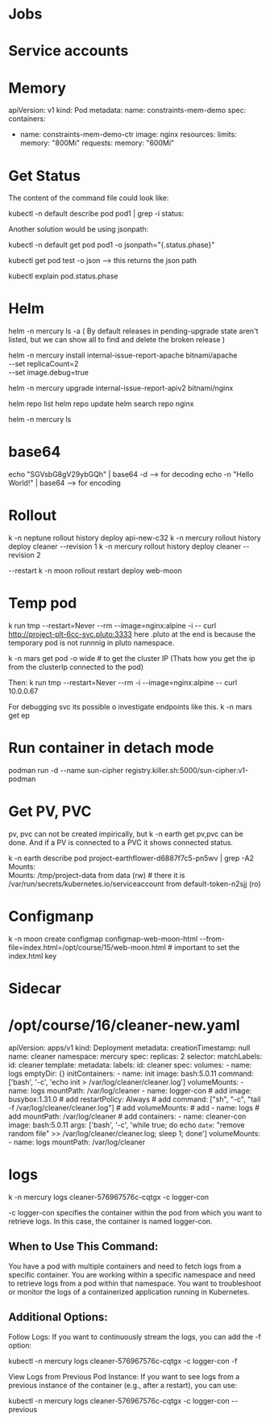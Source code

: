 # Jobs

# Service accounts

# Memory 
apiVersion: v1
kind: Pod
metadata:
  name: constraints-mem-demo
spec:
  containers:
  - name: constraints-mem-demo-ctr
    image: nginx
    resources:
      limits:
        memory: "800Mi"
      requests:
        memory: "600Mi"

# Get Status
The content of the command file could look like:

kubectl -n default describe pod pod1 | grep -i status:

Another solution would be using jsonpath:

kubectl -n default get pod pod1 -o jsonpath="{.status.phase}"

kubectl get pod test -o json --> this returns the json path

kubectl explain pod.status.phase


# Helm

helm -n mercury ls -a 
( By default releases in pending-upgrade state aren't listed, but we can show all to find and delete the broken release )

helm -n mercury install internal-issue-report-apache bitnami/apache \
  --set replicaCount=2 \
  --set image.debug=true

helm -n mercury upgrade internal-issue-report-apiv2 bitnami/nginx

helm repo list
helm repo update
helm search repo nginx

helm -n mercury ls

# base64
echo "SGVsbG8gV29ybGQh" | base64 -d --> for decoding
echo -n "Hello World!" | base64 --> for encoding

# Rollout

k -n neptune rollout history deploy api-new-c32
k -n mercury rollout history deploy cleaner --revision 1
k -n mercury rollout history deploy cleaner --revision 2


--restart
k -n moon rollout restart deploy web-moon


# Temp pod
k run tmp --restart=Never --rm --image=nginx:alpine -i -- curl http://project-plt-6cc-svc.pluto:3333
here .pluto at the end is because the temporary pod is not runnnig in pluto namespace.

k -n mars get pod -o wide # to get the cluster IP (Thats how you get the ip from the clusterIp connected to the pod)

Then: 
k run tmp --restart=Never --rm -i --image=nginx:alpine -- curl 10.0.0.67

For debugging svc its possible o investigate endpoints like this.
k -n mars get ep



# Run container in detach mode
podman run -d --name sun-cipher registry.killer.sh:5000/sun-cipher:v1-podman

# Get PV, PVC
pv, pvc can not be created impirically, but 
 k -n earth get pv,pvc can be done. And if a PV is connected to a PVC it shows connected status.

 k -n earth describe pod project-earthflower-d6887f7c5-pn5wv | grep -A2 Mounts:   
    Mounts:
      /tmp/project-data from data (rw) # there it is
      /var/run/secrets/kubernetes.io/serviceaccount from default-token-n2sjj (ro)

# Configmanp
k -n moon create configmap configmap-web-moon-html --from-file=index.html=/opt/course/15/web-moon.html # important to set the index.html key

# Sidecar
# /opt/course/16/cleaner-new.yaml
apiVersion: apps/v1
kind: Deployment
metadata:
  creationTimestamp: null
  name: cleaner
  namespace: mercury
spec:
  replicas: 2
  selector:
    matchLabels:
      id: cleaner
  template:
    metadata:
      labels:
        id: cleaner
    spec:
      volumes:
      - name: logs
        emptyDir: {}
      initContainers:
      - name: init
        image: bash:5.0.11
        command: ['bash', '-c', 'echo init > /var/log/cleaner/cleaner.log']
        volumeMounts:
        - name: logs
          mountPath: /var/log/cleaner
      - name: logger-con                                                # add
        image: busybox:1.31.0                                           # add
        restartPolicy: Always                                           # add
        command: ["sh", "-c", "tail -f /var/log/cleaner/cleaner.log"]   # add
        volumeMounts:                                                   # add
        - name: logs                                                    # add
          mountPath: /var/log/cleaner                                   # add
      containers:
      - name: cleaner-con
        image: bash:5.0.11
        args: ['bash', '-c', 'while true; do echo `date`: "remove random file" >> /var/log/cleaner/cleaner.log; sleep 1; done']
        volumeMounts:
        - name: logs
          mountPath: /var/log/cleaner

# logs
k -n mercury logs cleaner-576967576c-cqtgx -c logger-con

-c logger-con specifies the container within the pod from which you want to retrieve logs. In this case, the container is named logger-con.

## When to Use This Command:

You have a pod with multiple containers and need to fetch logs from a specific container.
You are working within a specific namespace and need to retrieve logs from a pod within that namespace.
You want to troubleshoot or monitor the logs of a containerized application running in Kubernetes.

## Additional Options:
Follow Logs: If you want to continuously stream the logs, you can add the -f option:

kubectl -n mercury logs cleaner-576967576c-cqtgx -c logger-con -f

View Logs from Previous Pod Instance: If you want to see logs from a previous instance of the container (e.g., after a restart), you can use:

kubectl -n mercury logs cleaner-576967576c-cqtgx -c logger-con --previous

